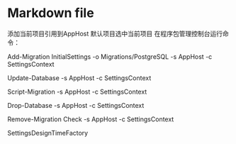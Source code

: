 ﻿# Markdown file
添加当前项目引用到AppHost
默认项目选中当前项目
在程序包管理控制台运行命令：

Add-Migration InitialSettings -o Migrations/PostgreSQL -s AppHost -c SettingsContext

Update-Database -s AppHost -c SettingsContext

Script-Migration -s AppHost -c SettingsContext

Drop-Database -s AppHost -c SettingsContext

Remove-Migration Check -s AppHost -c SettingsContext

SettingsDesignTimeFactory
